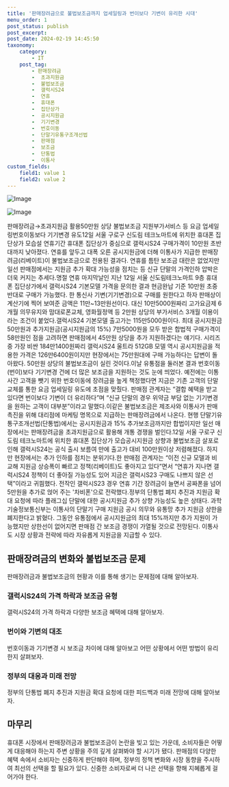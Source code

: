 ```yaml
---
title: '판매장려금으로 불법보조금까지 업세일링과 번이보다 기변이 유리한 시대'
menu_order: 1
post_status: publish
post_excerpt: 
post_date: 2024-02-19 14:45:50
taxonomy:
    category:
        - IT
    post_tag:
        - 판매장려금
        -  초과지원금
        -  불법보조금
        -  갤럭시S24
        -  연휴
        -  휴대폰
        -  집단상가
        -  공시지원금
        -  기기변경
        -  번호이동
        -  단말기유통구조개선법
        -  판매점
        -  보조금
        -  단통법
        -  이통사
custom_fields:
    field1: value 1
    field2: value 2
---
```


![Image](https://imgnews.pstatic.net/image/030/2024/02/13/0003180532_001_20240213184228278.jpg?type=w647)

![Image](https://imgnews.pstatic.net/image/030/2024/02/13/0003180532_002_20240213184228357.jpg?type=w647)

판매장려금→초과지원금 활용50만원 상당 불법보조금 지원부가서비스 등 요금 업세일링번호이동보다 기기변경 유도12일 서울 구로구 신도림 테크노마트에 위치한 휴대폰 집단상가 모습설 연휴기간 휴대폰 집단상가 중심으로 갤럭시S24 구매가격이 10만원 초반대까지 낮아졌다. 연휴를 앞두고 대폭 오른 공시지원금에 더해 이통사가 지급한 판매장려금(리베이트)이 불법보조금으로 전용된 결과다. 연휴를 틈탄 보조금 대란은 없었지만 일선 판매점에서는 지원금 추가 확대 가능성을 점치는 등 신규 단말의 가격인하 압박은 더욱 커지는 추세다.명절 연휴 마지막날인 지난 12일 서울 신도림테크노마트 9층 휴대폰 집단상가에서 갤럭시S24 기본모델 가격을 문의한 결과 현금완납 기준 10만원 초중반대로 구매가 가능했다. 한 통신사 기변(기기변경)으로 구매를 원한다고 하자 판매상이 계산기에 찍어 보여준 금액은 11만~13만원선이다. 대신 10만5000원짜리 고가요금제 6개월 의무유지와 맘대로폰교체, 영화월정액 등 2만원 상당의 부가서비스 3개월 이용이라는 조건이 붙었다.갤럭시S24 기본모델 출고가는 115만5000원이다. 최대 공시지원금 50만원과 추가지원금(공시지원금의 15%) 7만5000원을 모두 받은 합법적 구매가격이 58만원인 점을 고려하면 판매점에서 45만원 상당을 추가 지원하겠다는 얘기다. 시리즈 중 가장 비싼 184만1400원짜리 갤럭시S24 울트라 512GB 모델 역시 공시지원금을 적용한 가격은 126만6400원이지만 현장에서는 75만원대에 구매 가능하다는 답변이 돌아왔다. 50만원 상당의 불법보조금이 실린 것이다.이날 유통점을 둘러본 결과 번호이동(번이)보다 기기변경 건에 더 많은 보조금을 지원하는 것도 눈에 띄었다. 예전에는 이통사간 고객을 뺏기 위한 번호이동에 장려금을 높게 책정했다면 지금은 기존 고객의 단말 교체를 통한 요금 업세일링 유도에 초점을 맞췄다. 판매점 관계자는 “결합 혜택을 받고 있다면 번이보다 기변이 더 유리하다”며 “신규 단말의 경우 위약금 부담 없는 기기변경을 원하는 고객이 대부분”이라고 말했다.이같은 불법보조금은 제조사와 이통사가 판매 촉진을 위해 대리점에 마케팅 명목으로 지급하는 판매장려금에서 나온다. 현행 단말기유통구조개선법(단통법)에서는 공시지원금과 15% 추가보조금까지만 합법이지만 일선 매장에서는 판매장려금을 초과지원금으로 활용해 개통 경쟁을 벌인다.12일 서울 구로구 신도림 테크노마트에 위치한 휴대폰 집단상가 모습공시지원금 상향과 불법보조금 살포로 인해 갤럭시S24는 공식 출시 보름여 만에 출고가 대비 100만원이상 저렴해졌다. 하지만 현장에서는 추가 인하를 점치는 분위기다.한 판매점 관계자는 “이전 신규 모델과 비교해 지원금 상승폭이 빠르고 정책(리베이트)도 좋아지고 있다”면서 “연휴가 지나면 갤럭시S24 정책이 더 좋아질 가능성도 있어 지금은 갤럭시S23 구매도 나쁘지 않은 선택”이라고 귀띔했다. 전작인 갤럭시S23 경우 연휴 기간 장려금이 늘면서 공짜폰을 넘어 5만원을 추가로 얹어 주는 '차비폰'으로 전락했다.정부의 단통법 폐지 추진과 지원금 확대 요청에 따라 플래그십 단말에 대한 공시지원금 추가 상향 가능성도 높은 상태다. 과학기술정보통신부는 이통사의 단말기 구매 지원금 공시 의무와 유통망 추가 지원금 상한을 폐지한다고 밝혔다. 그동안 유통점에서 공시지원금의 최대 15%까지만 추가 지원이 가능했지만 상한선이 없어지면 판매점 간 보조금 경쟁이 가열될 것으로 전망된다. 이통사도 시장 상황과 전략에 따라 자유롭게 지원금을 지급할 수 있다.
## 판매장려금의 변화와 불법보조금 문제
판매장려금과 불법보조금의 현황과 이를 통해 생기는 문제점에 대해 알아보자.
### 갤럭시S24의 가격 하락과 보조금 유형
갤럭시S24의 가격 하락과 다양한 보조금 혜택에 대해 알아보자.
### 번이와 기변의 대조
번호이동과 기기변경 시 보조금 차이에 대해 알아보고 어떤 상황에서 어떤 방법이 유리한지 살펴보자.
### 정부의 대응과 미래 전망
정부의 단통법 폐지 추진과 지원금 확대 요청에 대한 피드백과 미래 전망에 대해 알아보자.
## 마무리
휴대폰 시장에서 판매장려금과 불법보조금이 논란을 빚고 있는 가운데, 소비자들은 어떻게 대응해야 하는지 주변 상황을 주의 깊게 살펴봐야 할 시기가 됐다. 판매점의 다양한 혜택 속에서 소비자는 신중하게 판단해야 하며, 정부의 정책 변화와 시장 동향을 주시하여 최선의 선택을 할 필요가 있다. 신중한 소비자로써 더 나은 선택을 향해 지혜롭게 걸어가야 한다.
